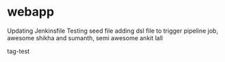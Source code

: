 # webapp
Updating Jenkinsfile
Testing seed file
adding dsl file to trigger pipeline job, awesome shikha and sumanth, semi awesome ankit lall

tag-test
